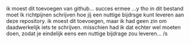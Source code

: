 ik moest dit toevoegen van github... succes ermee
...y tho
in dit bestand moet ik richtpijnen schrijven hoe jij een nuttige bijdrsge kunt leveren aan deze repository. ik moest dit toevoegen, maar ik had geen zin om daadwerkelijk iets te schrijven. misschien had ik dat echter wel moeten doen, zodat je eindelijk eens een nuttige bijdrage zou leveren... /s
